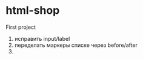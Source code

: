# html-shop
First project
1. исправить input/label
2. переделать маркеры списке через before/after
3. 
